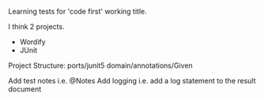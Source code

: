 Learning tests for 'code first' working title.

I think 2 projects.
* Wordify
* JUnit 

Project Structure:
ports/junit5
domain/annotations/Given 


Add test notes i.e. @Notes
Add logging i.e. add a log statement to the result document